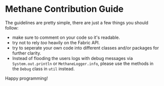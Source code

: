 # Methane Contribution Guide
The guidelines are pretty simple, there are just a few things you should follow:

- make sure to comment on your code so it's readable.
- try not to rely _too_ heavily on the Fabric API.
- try to seperate your own code into different classes and/or packages for further clarity.
- Instead of flooding the users logs with debug messages via `System.out.println` or `MethaneLogger.info`, please use the methods in the `Debug` class in `util` instead.

Happy programming!
